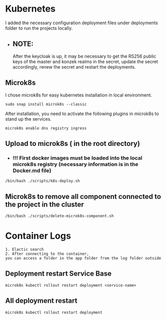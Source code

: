 # Kubernetes
I added the necessary configuration deployment files under deployments folder to run the projects locally.

* ## NOTE:
  After the keycloak is up, it may be necessary to get the RS256 public keys of the master and konzek realms 
    in the secret, update the secret accordingly, renew the secret and restart the deployments.
## Microk8s
I chose microk8s for easy kubernetes installation in local environment.
```
sudo snap install microk8s --classic
```

After installation, you need to activate the following plugins in microk8s to stand up the services.
```
microk8s enable dns registry ingress
```

## Upload to microk8s ( in the root directory)
* ### !!! First docker images must be loaded into the local microk8s registry (necessary information is in the Docker.md file)
``` 
/bin/bash ./scripts/k8s-deploy.sh
```

## Microk8s to remove all component connected to the project in the cluster
``` 
/bin/bash ./scripts/delete-microk8s-component.sh
```


# Container Logs
    1. Elactic search
    2. After connecting to the container, 
    you can access a folder in the app folder from the log folder outside



## Deployment restart Service Base

```
microk8s kubectl rollout restart deployment <service-name>
```

## All deployment  restart 

```
microk8s kubectl rollout restart deployment
```

